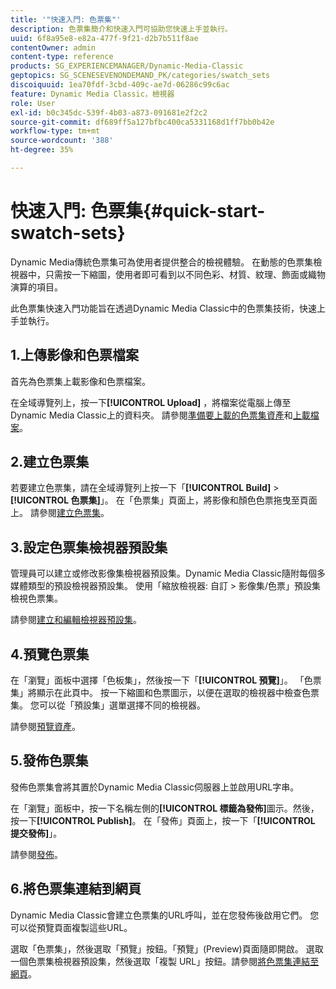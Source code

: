 ```yaml
---
title: '"快速入門: 色票集"'
description: 色票集簡介和快速入門可協助您快速上手並執行。
uuid: 6f8a95e8-e82a-477f-9f21-d2b7b511f8ae
contentOwner: admin
content-type: reference
products: SG_EXPERIENCEMANAGER/Dynamic-Media-Classic
geptopics: SG_SCENESEVENONDEMAND_PK/categories/swatch_sets
discoiquuid: 1ea70fdf-3cbd-409c-ae7d-06286c99c6ac
feature: Dynamic Media Classic，檢視器
role: User
exl-id: b0c345dc-539f-4b03-a873-091681e2f2c2
source-git-commit: df689ff5a127bfbc400ca5331168d1ff7bb0b42e
workflow-type: tm+mt
source-wordcount: '388'
ht-degree: 35%

---
```


# 快速入門: 色票集{#quick-start-swatch-sets}

Dynamic Media傳統色票集可為使用者提供整合的檢視體驗。 在動態的色票集檢視器中，只需按一下縮圖，使用者即可看到以不同色彩、材質、紋理、飾面或織物演算的項目。

此色票集快速入門功能旨在透過Dynamic Media Classic中的色票集技術，快速上手並執行。

## 1.上傳影像和色票檔案

首先為色票集上載影像和色票檔案。

在全域導覽列上，按一下&#x200B;**[!UICONTROL Upload]** ，將檔案從電腦上傳至Dynamic Media Classic上的資料夾。 請參閱[準備要上載的色票集資產](preparing-swatch-set-assets-upload.md#preparing-swatch-set-assets-for-upload)和[上載檔案](uploading-files.md#uploading-your-files)。

## 2.建立色票集

若要建立色票集，請在全域導覽列上按一下「**[!UICONTROL Build]** > **[!UICONTROL 色票集]**」。 在「色票集」頁面上，將影像和顏色色票拖曳至頁面上。 請參閱[建立色票集](creating-swatch-set.md#creating-a-swatch-set)。

## 3.設定色票集檢視器預設集

管理員可以建立或修改影像集檢視器預設集。Dynamic Media Classic隨附每個多媒體類型的預設檢視器預設集。 使用「縮放檢視器: 自訂 > 影像集/色票」預設集檢視色票集。

請參閱[建立和編輯檢視器預設集](application-setup.md#adding-and-editing-viewer-presets)。

## 4.預覽色票集

在「瀏覽」面板中選擇「色板集」，然後按一下「**[!UICONTROL 預覽]**」。 「色票集」將顯示在此頁中。 按一下縮圖和色票圖示，以便在選取的檢視器中檢查色票集。 您可以從「預設集」選單選擇不同的檢視器。

請參閱[預覽資產](previewing-asset.md#previewing-an-asset)。

## 5.發佈色票集

發佈色票集會將其置於Dynamic Media Classic伺服器上並啟用URL字串。

在「瀏覽」面板中，按一下名稱左側的&#x200B;**[!UICONTROL 標籤為發佈]**&#x200B;圖示。然後，按一下&#x200B;**[!UICONTROL Publish]**。 在「發佈」頁面上，按一下「**[!UICONTROL 提交發佈]**」。

請參閱[發佈](publishing-files.md#publishing-files)。

## 6.將色票集連結到網頁

Dynamic Media Classic會建立色票集的URL呼叫，並在您發佈後啟用它們。 您可以從預覽頁面複製這些URL。

選取「色票集」，然後選取「預覽」按鈕。「預覽」(Preview)頁面隨即開啟。 選取一個色票集檢視器預設集，然後選取「複製 URL」按鈕。請參閱[將色票集連結至網頁](linking-swatch-set-web-page.md#linking-a-swatch-set-to-a-web-page)。
